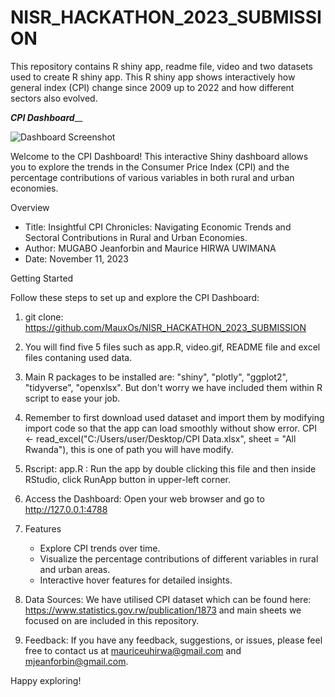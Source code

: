 # NISR_HACKATHON_2023_SUBMISSION
This repository contains R shiny app, readme file, video and two datasets used to create R shiny app. This R shiny app shows interactively how general index (CPI) change since 2009 up to 2022 and how different sectors also evolved.


_____________________________________________________CPI Dashboard_______________________________________________________

![Dashboard Screenshot ](https://github.com/MauxOs/NISR_HACKATHON_2023_SUBMISSION/assets/150527654/8f904e5e-0e7d-4590-ab54-c32140cde8e3)

Welcome to the CPI Dashboard! This interactive Shiny dashboard allows you to explore the trends in the Consumer Price Index (CPI) and the percentage contributions of various variables in both rural and urban economies.


Overview

- Title: Insightful CPI Chronicles: Navigating Economic Trends and Sectoral Contributions in Rural and Urban Economies.
- Author: MUGABO Jeanforbin and Maurice HIRWA UWIMANA
- Date: November 11, 2023


Getting Started

Follow these steps to set up and explore the CPI Dashboard:

1. git clone: https://github.com/MauxOs/NISR_HACKATHON_2023_SUBMISSION

2. You will find five 5 files such as app.R, video.gif, README file and excel files contaning used data.

3. Main R packages to be installed are: "shiny", "plotly", "ggplot2", "tidyverse", "openxlsx". But don't worry we have included them within R script to ease your job.

4.  Remember to first download used dataset and import them by modifying import code so that the app can load smoothly without show error.
    CPI  <- read_excel("C:/Users/user/Desktop/CPI Data.xlsx", 
                                       sheet = "All Rwanda"), this is one of path you will have modify.

6. Rscript: app.R : Run the app by double clicking this file and then inside RStudio, click RunApp button in upper-left corner.

7. Access the Dashboard:
   Open your web browser and go to http://127.0.0.1:4788

8. Features
   - Explore CPI trends over time.
   - Visualize the percentage contributions of different variables in rural and urban areas.
   - Interactive hover features for detailed insights.

9. Data Sources: We have utilised CPI dataset which can be found here: https://www.statistics.gov.rw/publication/1873 and main sheets we focused on are included in this repository.

10. Feedback:
   If you have any feedback, suggestions, or issues, please feel free to contact us at mauriceuhirwa@gmail.com and mjeanforbin@gmail.com.
   

   Happy exploring!
